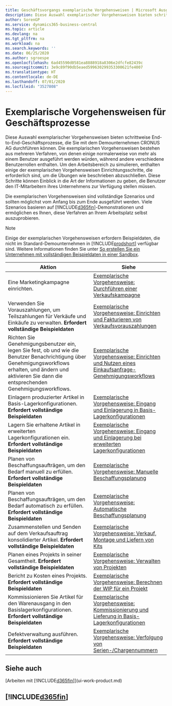 ```yaml
---
title: Geschäftsvorgangs exemplarische Vorgehensweisen | Microsoft Ausgleich.
description: Diese Auswahl exemplarischer Vorgehensweisen bieten schrittweise End-to-End-Geschäftsprozesse, die Sie mit dem Demounternehmen CRONUS AG durchführen können. Die exemplarischen Vorgehensweisen bestehen aus mehreren Verfahren, von denen einige normalerweise von mehr als einem Benutzer ausgeführt werden würden, während andere verschiedene Benutzerrollen enthalten. Um den Arbeitsbereich zu simulieren, enthalten einige der exemplarischen Vorgehensweisen Einrichtungsschritte, die erforderlich sind, um die Übungen wie beschrieben abzuschließen. Diese Schritte können Einblick in die Art der Informationen zu geben, die Benutzer den IT-Mitarbeitern ihres Unternehmens zur Verfügung stellen müssen.
author: SorenGP
ms.service: dynamics365-business-central
ms.topic: article
ms.devlang: na
ms.tgt_pltfrm: na
ms.workload: na
ms.search.keywords: ''
ms.date: 06/25/2020
ms.author: sgroespe
ms.openlocfilehash: 6ad45590d0581ea8888918a8306e2dfcfe82439c
ms.sourcegitcommit: 3e9c89f90db5eaed599630299353300621fe4007
ms.translationtype: HT
ms.contentlocale: de-DE
ms.lasthandoff: 07/01/2020
ms.locfileid: "3527808"
---
```

# <a name="business-process-walkthroughs"></a>Exemplarische Vorgehensweisen für Geschäftsprozesse

Diese Auswahl exemplarischer Vorgehensweisen bieten schrittweise End-to-End-Geschäftsprozesse, die Sie mit dem Demounternehmen CRONUS AG durchführen können. Die exemplarischen Vorgehensweisen bestehen aus mehreren Verfahren, von denen einige normalerweise von mehr als einem Benutzer ausgeführt werden würden, während andere verschiedene Benutzerrollen enthalten. Um den Arbeitsbereich zu simulieren, enthalten einige der exemplarischen Vorgehensweisen Einrichtungsschritte, die erforderlich sind, um die Übungen wie beschrieben abzuschließen. Diese Schritte können Einblick in die Art der Informationen zu geben, die Benutzer den IT-Mitarbeitern ihres Unternehmens zur Verfügung stellen müssen.  

 Die exemplarischen Vorgehensweisen sind vollständige Szenarios und sollten möglichst vom Anfang bis zum Ende ausgeführt werden. Viele Szenarios basieren auf [!INCLUDE[d365fin](includes/d365fin_md.md)]-Demonstrationen und ermöglichen es Ihnen, diese Verfahren an Ihrem Arbeitsplatz selbst auszuprobieren.  

> [!NOTE]
> Einige der exemplarischen Vorgehensweisen erfordern Beispieldaten, die nicht im Standard-Demounternehmen in [!INCLUDE[prodshort](includes/prodshort.md)] verfügbar sind. Weitere Informationen finden Sie unter [So erstellen Sie ein Unternehmen mit vollständigen Beispieldaten in einer Sandbox](across-how-create-sandbox-environment.md#to-create-a-company-with-complete-sample-data-in-a-sandbox).

|Aktion|Siehe|  
|--------|---------|  
|Eine Marketingkampagne einrichten.|[Exemplarische Vorgehensweise: Durchführen einer Verkaufskampagne](walkthrough-conducting-a-sales-campaign.md)|  
|Verwenden Sie Vorauszahlungen, um Teilszahlungen für Verkäufe und Einkäufe zu verwalten. **Erfordert vollständige Beispieldaten** |[Exemplarische Vorgehensweise: Einrichten und Fakturieren von Verkaufsvorauszahlungen](walkthrough-setting-up-and-invoicing-sales-prepayments.md)|  
|Richten Sie Genehmigungsbenutzer ein, legen Sie fest, ob und wie die Benutzer Benachrichtigung über Genehmigungsworkflows erhalten, und ändern und aktivieren Sie dann die entsprechenden Genehmigungsworkflows.|[Exemplarische Vorgehensweise: Einrichten und Nutzen eines Einkaufsanfrage-Genehmigungsworkflows](walkthrough-setting-up-and-using-a-purchase-approval-workflow.md)|  
|Einlagern produzierter Artikel in Basis-Lagerkonfigurationen. **Erfordert vollständige Beispieldaten**|[Exemplarische Vorgehensweise: Eingang und Einlagerung in Basis-Lagerkonfigurationen](walkthrough-receiving-and-putting-away-in-basic-warehousing.md)|  
|Lagern Sie erhaltene Artikel in erweiterten Lagerkonfigurationen ein. **Erfordert vollständige Beispieldaten**|[Exemplarische Vorgehensweise: Eingang und Einlagerung bei erweiterten Lagerkonfigurationen](walkthrough-receiving-and-putting-away-in-advanced-warehousing.md)|  
|Planen von Beschaffungsaufträgen, um den Bedarf manuell zu erfüllen. **Erfordert vollständige Beispieldaten**|[Exemplarische Vorgehensweise: Manuelle Beschaffungsplanung](walkthrough-planning-supplies-manually.md)|  
|Planen von Beschaffungsaufträgen, um den Bedarf automatisch zu erfüllen. **Erfordert vollständige Beispieldaten**|[Exemplarische Vorgehensweise: Automatische Beschaffungsplanung](walkthrough-planning-supplies-automatically.md)|  
|Zusammenstellen und Senden auf dem Verkaufsauftrag konsolidierter Artikel. **Erfordert vollständige Beispieldaten**|[Exemplarische Vorgehensweise: Verkauf, Montage und Liefern von Kits](walkthrough-selling-assembling-and-shipping-kits.md)|  
|Planen eines Projekts in seiner Gesamtheit. **Erfordert vollständige Beispieldaten**|[Exemplarische Vorgehensweise: Verwalten von Projekten](walkthrough-managing-projects-with-jobs.md)|  
|Bericht zu Kosten eines Projekts. **Erfordert vollständige Beispieldaten**|[Exemplarische Vorgehensweise: Berechnen der WIP für ein Projekt](walkthrough-calculating-work-in-process-for-a-job.md)|  
|Kommissionieren Sie Artikel für den Warenausgang in den Basislagerkonfigurationen. **Erfordert vollständige Beispieldaten**|[Exemplarische Vorgehensweise: Kommissionierung und Lieferung in Basis-Lagerkonfigurationen](walkthrough-picking-and-shipping-in-basic-warehousing.md)|  
|Defektverwaltung ausführen. **Erfordert vollständige Beispieldaten**|[Exemplarische Vorgehensweise: Verfolgung von Serien-/Chargennummern](walkthrough-tracing-serial-lot-numbers.md)|  

## <a name="see-also"></a>Siehe auch

[Arbeiten mit [!INCLUDE[d365fin](includes/d365fin_md.md)]](ui-work-product.md)  

## [!INCLUDE[d365fin](includes/free_trial_md.md)]  
